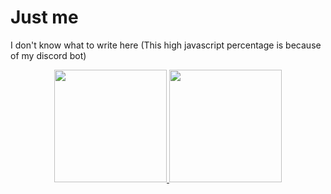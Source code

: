 # Just me
I don't know what to write here
(This high javascript percentage is because of my discord bot)

<div align="center">
  <a href="https://github.com/vaaako">
  <img height="180em" src="https://github-readme-stats.vercel.app/api?username=vaaako&show_icons=true&theme=monokai&include_all_commits=true&count_private=true"/>
  <img height="180em" src="https://github-readme-stats.vercel.app/api/top-langs/?username=vaaako&layout=compact&langs_count=7&theme=monokai"/>
</div>

